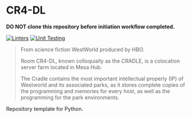 # CR4-DL

**DO NOT clone this repository before initiation workflow completed.**

[![Linters](https://github.com/mrchi/CR4-DL/actions/workflows/linting.yaml/badge.svg)](https://github.com/mrchi/CR4-DL/actions/workflows/linting.yaml)
[![Unit Testing](https://github.com/mrchi/CR4-DL/actions/workflows/unittest.yaml/badge.svg)](https://github.com/mrchi/CR4-DL/actions/workflows/unittest.yaml)

> From science fiction WestWorld produced by HBO.
>
> Room CR4-DL, known colloquially as the CRADLE, is a colocation server farm located in Mesa Hub.
>
> The Cradle contains the most important intellectual properly (IP) of Westworld and its associated parks, as it stores complete copies of the programming and memories for every host, as well as the programming for the park environments.

Repository template for Python.

